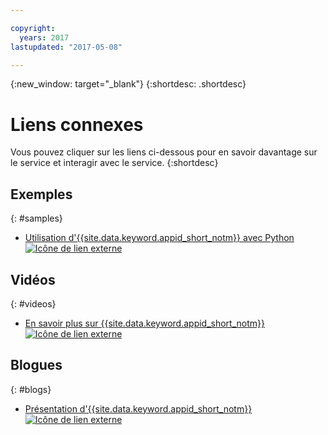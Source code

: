 ```yaml
---

copyright:
  years: 2017
lastupdated: "2017-05-08"

---
```


{:new_window: target="_blank"}
{:shortdesc: .shortdesc}


# Liens connexes

Vous pouvez cliquer sur les liens ci-dessous pour en savoir davantage sur le
service et interagir avec le service.
{:shortdesc}

## Exemples
{: #samples}

* <a href="https://github.com/mnsn/appid-python-flask-example" target="_blank">Utilisation
d'{{site.data.keyword.appid_short_notm}} avec Python
<img src="../../icons/launch-glyph.svg" alt="Icône de lien externe"></a>

## Vidéos
{: #videos}

* <a href="https://www.youtube.com/watch?v=cTn7l_J3tPg" target="_blank">En savoir
plus sur {{site.data.keyword.appid_short_notm}}
<img src="../../icons/launch-glyph.svg" alt="Icône de lien externe"></a>


## Blogues
{: #blogs}

* <a href="https://www.ibm.com/blogs/bluemix/2017/03/introducing-ibm-bluemix-app-id-authentication-profiles-service-app-developers/" target="_blank">Présentation
d'{{site.data.keyword.appid_short_notm}}
<img src="../../icons/launch-glyph.svg" alt="Icône de lien externe"></a>
